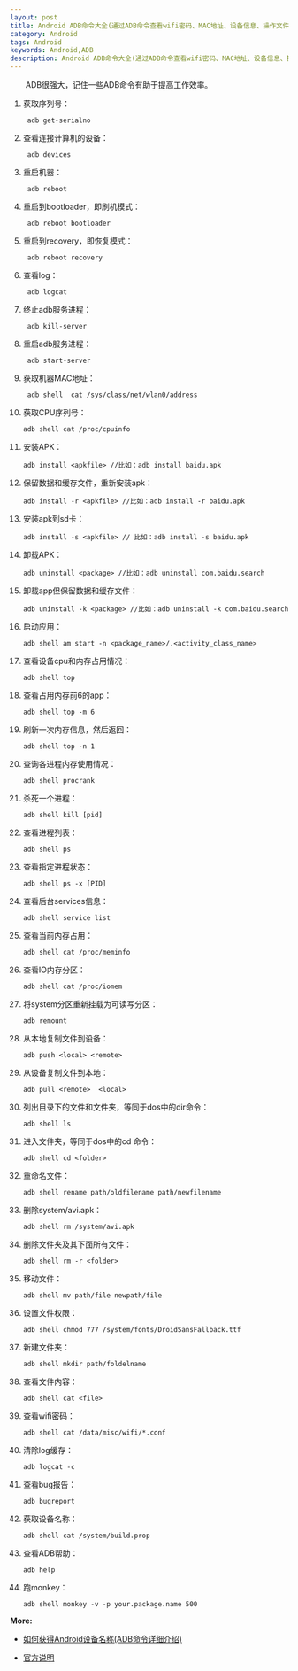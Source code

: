 ```yaml
---
layout: post
title: Android ADB命令大全(通过ADB命令查看wifi密码、MAC地址、设备信息、操作文件、查看文件、日志信息、卸载、启动和安装APK等)
category: Android
tags: Android
keywords: Android,ADB
description: Android ADB命令大全(通过ADB命令查看wifi密码、MAC地址、设备信息、操作文件、查看文件、日志信息、卸载、启动和安装APK等)
---
```


&emsp;&emsp;ADB很强大，记住一些ADB命令有助于提高工作效率。

1. 获取序列号：

		adb get-serialno

2. 查看连接计算机的设备：
	
		adb devices

3. 重启机器：
	
		adb reboot

4. 重启到bootloader，即刷机模式：

		adb reboot bootloader

5. 重启到recovery，即恢复模式：

		adb reboot recovery

6. 查看log：

		adb logcat

7. 终止adb服务进程：

		adb kill-server

8. 重启adb服务进程：

		adb start-server

9. 获取机器MAC地址：
	
		adb shell  cat /sys/class/net/wlan0/address

10. 获取CPU序列号：

		adb shell cat /proc/cpuinfo

11. 安装APK：
	
		adb install <apkfile> //比如：adb install baidu.apk

12. 保留数据和缓存文件，重新安装apk：

		adb install -r <apkfile> //比如：adb install -r baidu.apk

13. 安装apk到sd卡：

		adb install -s <apkfile> // 比如：adb install -s baidu.apk

14. 卸载APK：

		adb uninstall <package> //比如：adb uninstall com.baidu.search

15. 卸载app但保留数据和缓存文件：
	
		adb uninstall -k <package> //比如：adb uninstall -k com.baidu.search

16. 启动应用：

		adb shell am start -n <package_name>/.<activity_class_name>

17. 查看设备cpu和内存占用情况：
	
		adb shell top

18. 查看占用内存前6的app：

		adb shell top -m 6

19. 刷新一次内存信息，然后返回：

		adb shell top -n 1

20. 查询各进程内存使用情况：

		adb shell procrank

21. 杀死一个进程：

		adb shell kill [pid]

22. 查看进程列表：

		adb shell ps

23. 查看指定进程状态：

		adb shell ps -x [PID]

24. 查看后台services信息：

		adb shell service list

25. 查看当前内存占用：

		adb shell cat /proc/meminfo

26. 查看IO内存分区：

		adb shell cat /proc/iomem

27. 将system分区重新挂载为可读写分区：

		adb remount

28. 从本地复制文件到设备：

		adb push <local> <remote>

29. 从设备复制文件到本地：

		adb pull <remote>  <local>

30. 列出目录下的文件和文件夹，等同于dos中的dir命令：

		adb shell ls

31. 进入文件夹，等同于dos中的cd 命令：

		adb shell cd <folder>

32. 重命名文件：

		adb shell rename path/oldfilename path/newfilename

33. 删除system/avi.apk：

		adb shell rm /system/avi.apk

34. 删除文件夹及其下面所有文件：

		adb shell rm -r <folder>

35. 移动文件：

		adb shell mv path/file newpath/file

36. 设置文件权限：

		adb shell chmod 777 /system/fonts/DroidSansFallback.ttf

37. 新建文件夹：

		adb shell mkdir path/foldelname

38. 查看文件内容：

		adb shell cat <file>

39. 查看wifi密码：

		adb shell cat /data/misc/wifi/*.conf

40. 清除log缓存：

		adb logcat -c

41. 查看bug报告：

		adb bugreport

42. 获取设备名称：

		adb shell cat /system/build.prop

43. 查看ADB帮助：
	
		adb help

44. 跑monkey：

		adb shell monkey -v -p your.package.name 500



**More:**

- [如何获得Android设备名称(ADB命令详细介绍)](http://blog.csdn.net/shuaihj/article/details/8889465)

- [官方说明](http://developer.android.com/tools/help/adb.html)
